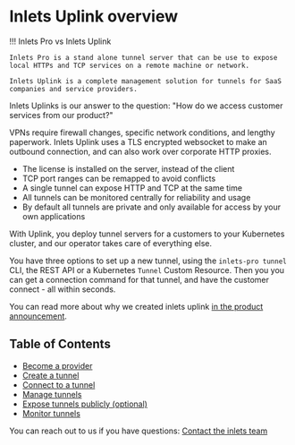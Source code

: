 # Inlets Uplink overview

!!! Inlets Pro vs Inlets Uplink
    
    Inlets Pro is a stand alone tunnel server that can be use to expose local HTTPs and TCP services on a remote machine or network.

    Inlets Uplink is a complete management solution for tunnels for SaaS companies and service providers.

Inlets Uplinks is our answer to the question: "How do we access customer services from our product?"

VPNs require firewall changes, specific network conditions, and lengthy paperwork. Inlets Uplink uses a TLS encrypted websocket to make an outbound connection, and can also work over corporate HTTP proxies.

* The license is installed on the server, instead of the client
* TCP port ranges can be remapped to avoid conflicts
* A single tunnel can expose HTTP and TCP at the same time
* All tunnels can be monitored centrally for reliability and usage
* By default all tunnels are private and only available for access by your own applications

With Uplink, you deploy tunnel servers for a customers to your Kubernetes cluster, and our operator takes care of everything else.

You have three options to set up a new tunnel, using the `inlets-pro tunnel` CLI, the REST API or a Kubernetes `Tunnel` Custom Resource. Then you you can get a connection command for that tunnel, and have the customer connect - all within seconds.

You can read more about why we created inlets uplink [in the product announcement](https://inlets.dev/blog/2022/11/16/service-provider-uplinks.html).

## Table of Contents

* [Become a provider](/uplink/become-a-provider)
* [Create a tunnel](/uplink/create-tunnels)
* [Connect to a tunnel](/uplink/connect-to-tunnels)
* [Manage tunnels](/uplink/manage-tunnels)
* [Expose tunnels publicly (optional)](/uplink/ingress-for-tunnels)
* [Monitor tunnels](/uplink/monitoring-tunnels)

You can reach out to us if you have questions: [Contact the inlets team](https://inlets.dev/contact)
